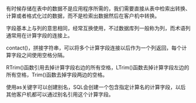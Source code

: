 有时候存储在表中的数据不是应用程序所需的，我们需要直接从表中检索出转换、计算或者格式化过的数据，而不是检索出数据然后在客户机中转换。

字段基本上与列的意思相同，经常互换使用，不过数据库列一般称为列，而术语列通常用在计算字段的连接上。

contact()，拼接字符串，可以将多个计算字段连接以后作为一个列返回，每个计算字段之间使用空格分隔。

RTrim()函数引用去掉计算字段右边的所有空格，LTrim()函数去掉计算字段左边的所有空格，Trim()函数去掉字段两边的空格。

使用as关键字可以创建别名，SQL会创建一个包含指定计算名的计算字段，以后其他客户机都可以通过别名引用这个计算字段。



